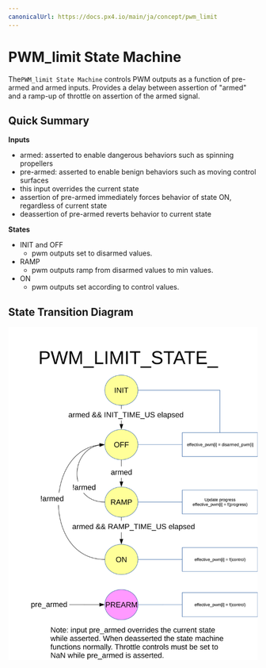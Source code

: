 ```yaml
---
canonicalUrl: https://docs.px4.io/main/ja/concept/pwm_limit
---
```


# PWM_limit State Machine

The`PWM_limit State Machine` controls PWM outputs as a function of pre-armed and armed inputs. Provides a delay between assertion of "armed" and a ramp-up of throttle on assertion of the armed signal.

## Quick Summary

**Inputs**
  * armed: asserted to enable dangerous behaviors such as spinning propellers
  * pre-armed: asserted to enable benign behaviors such as moving control surfaces
   * this input overrides the current state
   * assertion of pre-armed immediately forces behavior of state ON, regardless of current state
   * deassertion of pre-armed reverts behavior to current state

**States**
  * INIT and OFF
    * pwm outputs set to disarmed values.
  * RAMP
    * pwm outputs ramp from disarmed values to min values.
  * ON
    * pwm outputs set according to control values.


## State Transition Diagram

![PWM Limit state machine diagram](../../assets/diagrams/pwm_limit_state_diagram.svg)

